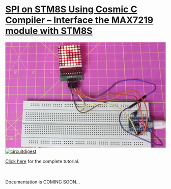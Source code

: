 # [SPI on STM8S Using Cosmic C Compiler – Interface the MAX7219 module with STM8S](https://circuitdigest.com/microcontroller-projects/stm8s-spi-tutorial-interfacing-max7219-module-with-stm8s-using-cosmic-c-compiler)

<img src="https://github.com/Circuit-Digest/STM8S103F3P6_Cosmic_C_Tutorial/blob/master/IMAGES/T8_SPI_Communication_on_STM8S_using_Cosmic_C_Compiler.png" alt="image3" title="image3">

<br>
<a href="https://circuitdigest.com/microcontroller-projects/stm8s-spi-tutorial-interfacing-max7219-module-with-stm8s-using-cosmic-c-compiler"><img src="https://img.shields.io/static/v1?label=&labelColor=505050&message=SPI COMMUNICATION ON STM8S USING COSMIC C COMPILER CIRCUIT DIGEST&color=%230076D6&style=social&logo=google-chrome&logoColor=%230076D6" alt="circuitdigest"/></a>

<br>

[Click here](https://circuitdigest.com/microcontroller-projects/stm8s-spi-tutorial-interfacing-max7219-module-with-stm8s-using-cosmic-c-compiler) for the complete tutorial.

<br>
<br>
Documentation is COMING SOON...